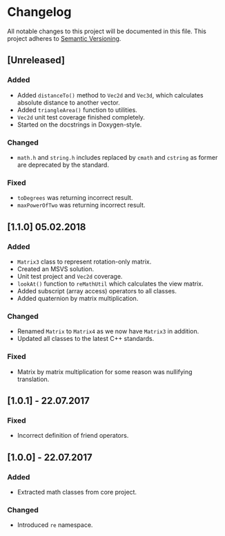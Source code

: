 ﻿# Changelog

All notable changes to this project will be documented in this file.
This project adheres to [Semantic Versioning](http://semver.org/).

## [Unreleased]

### Added

* Added `distanceTo()` method to `Vec2d` and `Vec3d`, which calculates absolute distance to another vector.
* Added `triangleArea()` function to utilities.
* `Vec2d` unit test coverage finished completely.
* Started on the docstrings in Doxygen-style.

### Changed

* `math.h` and `string.h` includes replaced by `cmath` and `cstring` as former are deprecated by the standard.

### Fixed

* `toDegrees` was returning incorrect result.
* `maxPowerOfTwo` was returning incorrect result.

## [1.1.0] 05.02.2018

### Added

* `Matrix3` class to represent rotation-only matrix.
* Created an MSVS solution.
* Unit test project and `Vec2d` coverage.
* `lookAt()` function to `reMathUtil` which calculates the view matrix.
* Added subscript (array access) operators to all classes.
* Added quaternion by matrix multiplication.

### Changed

* Renamed `Matrix` to `Matrix4` as we now have `Matrix3` in addition.
* Updated all classes to the latest C++ standards.

### Fixed

* Matrix by matrix multiplication for some reason was nullifying translation.

## [1.0.1] - 22.07.2017

### Fixed

* Incorrect definition of friend operators.

## [1.0.0] - 22.07.2017

### Added

* Extracted math classes from core project.

### Changed

* Introduced `re` namespace.
